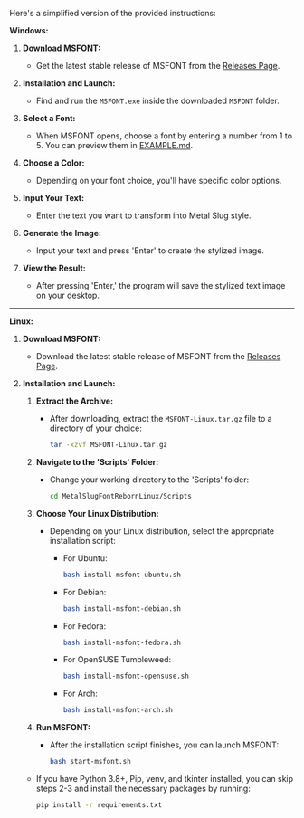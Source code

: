Here's a simplified version of the provided instructions:

**Windows:**

1. **Download MSFONT:**
   - Get the latest stable release of MSFONT from the [Releases Page](https://github.com/VermeilChan/MetalSlugFontReborn/releases).

2. **Installation and Launch:**
   - Find and run the `MSFONT.exe` inside the downloaded `MSFONT` folder.

3. **Select a Font:**
   - When MSFONT opens, choose a font by entering a number from 1 to 5. You can preview them in [EXAMPLE.md](EXAMPLE.md).

4. **Choose a Color:**
   - Depending on your font choice, you'll have specific color options.

5. **Input Your Text:**
   - Enter the text you want to transform into Metal Slug style.

6. **Generate the Image:**
   - Input your text and press 'Enter' to create the stylized image.

7. **View the Result:**
   - After pressing 'Enter,' the program will save the stylized text image on your desktop.

---

**Linux:**

1. **Download MSFONT:**
   - Download the latest stable release of MSFONT from the [Releases Page](https://github.com/VermeilChan/MetalSlugFontReborn/releases).

2. **Installation and Launch:**
   1. **Extract the Archive:**
      - After downloading, extract the `MSFONT-Linux.tar.gz` file to a directory of your choice:
        ```bash
        tar -xzvf MSFONT-Linux.tar.gz
        ```

   2. **Navigate to the 'Scripts' Folder:**
      - Change your working directory to the 'Scripts' folder:
        ```bash
        cd MetalSlugFontRebornLinux/Scripts
        ```

   3. **Choose Your Linux Distribution:**
      - Depending on your Linux distribution, select the appropriate installation script:

        - For Ubuntu:
          ```bash
          bash install-msfont-ubuntu.sh
          ```
        - For Debian:
          ```bash
          bash install-msfont-debian.sh
          ```
        - For Fedora:
          ```bash
          bash install-msfont-fedora.sh
          ```
        - For OpenSUSE Tumbleweed:
          ```bash
          bash install-msfont-opensuse.sh
          ```
        - For Arch:
          ```bash
          bash install-msfont-arch.sh
          ```

   4. **Run MSFONT:**
      - After the installation script finishes, you can launch MSFONT:
        ```bash
        bash start-msfont.sh
        ```

   - If you have Python 3.8+, Pip, venv, and tkinter installed, you can skip steps 2-3 and install the necessary packages by running:
     ```bash
     pip install -r requirements.txt
     ```
